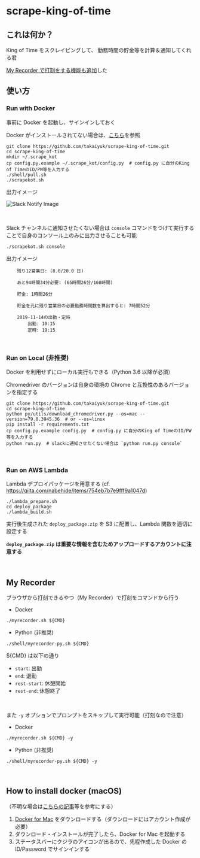 # scrape-king-of-time

## これは何か？

King of Time をスクレイピングして、 勤務時間の貯金等を計算＆通知してくれる君

[My Recorder で打刻をする機能も追加](https://github.com/takaiyuk/scrape-king-of-time#my-recorder)した

## 使い方

### Run with Docker

事前に Docker を起動し、サインインしておく

Docker がインストールされてない場合は、[こちら](https://github.com/takaiyuk/scrape-king-of-time#how-to-install-docker)を参照

```
git clone https://github.com/takaiyuk/scrape-king-of-time.git
cd scrape-king-of-time
mkdir ~/.scrape_kot
cp config.py.example ~/.scrape_kot/config.py  # config.py に自分のKing of TimeのID/PW等を入力する
./shell/pull.sh
./scrapekot.sh
```

出力イメージ

![Slack Notify Image](https://github.com/takaiyuk/scrape-king-of-time/blob/master/docs/source/_static/img/notify-green.png)

<br>

Slack チャンネルに通知させたくない場合は `console` コマンドをつけて実行することで自身のコンソール上のみに出力させることも可能

```
./scrapekot.sh console
```

出力イメージ

```
    残り12営業日: (8.0/20.0 日)

    あと94時間34分必要: (65時間26分/160時間)

    貯金: 1時間26分

    貯金を元に残り営業日の必要勤務時間数を算出すると: 7時間52分

    2019-11-14の出勤・定時
        出勤: 10:15
        定時: 19:15
```

<br>

### Run on Local (非推奨)

Docker を利用せずにローカル実行もできる（Python 3.6 以降が必須）

Chromedriver のバージョンは自身の環境の Chrome と互換性のあるバージョンを指定する

```
git clone https://github.com/takaiyuk/scrape-king-of-time.git
cd scrape-king-of-time
python py/utils/download_chromedriver.py --os=mac --version=79.0.3945.36  # or --os=linux
pip install -r requirements.txt
cp config.py.example config.py  # config.py に自分のKing of TimeのID/PW等を入力する
python run.py  # slackに通知させたくない場合は `python run.py console`
```

<br>

### Run on AWS Lambda

Lambda デプロイパッケージを用意する (cf. https://qiita.com/nabehide/items/754eb7b7e9fff9a1047d)

```
./lambda_prepare.sh
cd deploy_package
./lambda_build.sh
```

実行後生成された `deploy_package.zip` を S3 に配置し、Lambda 関数を適切に設定する

**`deploy_package.zip` は重要な情報を含むためアップロードするアカウントに注意する**

<br>

## My Recorder

ブラウザから打刻できるやつ（My Recorder）で打刻をコマンドから行う

- Docker
```
./myrecorder.sh ${CMD}
```

- Python (非推奨)
```
./shell/myrecorder-py.sh ${CMD}
```

${CMD} は以下の通り

- `start`: 出勤
- `end`: 退勤
- `rest-start`: 休憩開始
- `rest-end`: 休憩終了

<br>

また `-y` オプションでプロンプトをスキップして実行可能（打刻なので注意）

- Docker
```
./myrecorder.sh ${CMD} -y
```

- Python (非推奨)
```
./shell/myrecorder-py.sh ${CMD} -y
```

<br>

## How to install docker (macOS)

（不明な場合は[こちらの記事](https://qiita.com/kurkuru/items/127fa99ef5b2f0288b81#docker-for-mac%E3%82%92%E3%82%A4%E3%83%B3%E3%82%B9%E3%83%88%E3%83%BC%E3%83%AB-package)等を参考にする）

1. [Docker for Mac](https://hub.docker.com/editions/community/docker-ce-desktop-mac) をダウンロードする（ダウンロードにはアカウント作成が必要）
2. ダウンロード・インストールが完了したら、Docker for Mac を起動する
3. ステータスバーにクジラのアイコンが出るので、先程作成した Docker の ID/Password でサインインする
